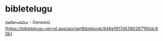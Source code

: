 # bibletelugu

(ఆదికాండము - Genesis)[https://bibletelugu.vercel.app/api/getBiblebook/646e1917d5380267190dc90b]
